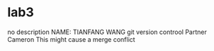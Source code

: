 # lab3
no description
NAME: TIANFANG WANG
git version controol
Partner Cameron
This	might	cause	a	merge	conflict

